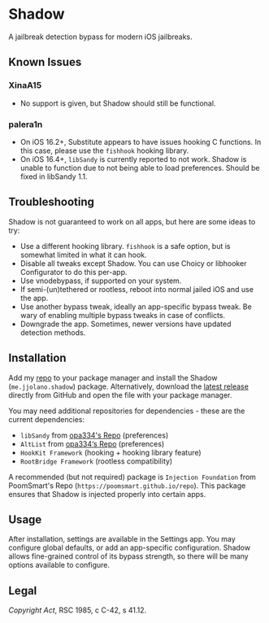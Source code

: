 # Shadow

A jailbreak detection bypass for modern iOS jailbreaks.

## Known Issues

### XinaA15

* No support is given, but Shadow should still be functional.

### palera1n

* On iOS 16.2+, Substitute appears to have issues hooking C functions. In this case, please use the `fishhook` hooking library.
* On iOS 16.4+, `libSandy` is currently reported to not work. Shadow is unable to function due to not being able to load preferences. Should be fixed in libSandy 1.1.

## Troubleshooting

Shadow is not guaranteed to work on all apps, but here are some ideas to try:

* Use a different hooking library. `fishhook` is a safe option, but is somewhat limited in what it can hook.
* Disable all tweaks except Shadow. You can use Choicy or libhooker Configurator to do this per-app.
* Use vnodebypass, if supported on your system.
* If semi-(un)tethered or rootless, reboot into normal jailed iOS and use the app.
* Use another bypass tweak, ideally an app-specific bypass tweak. Be wary of enabling multiple bypass tweaks in case of conflicts.
* Downgrade the app. Sometimes, newer versions have updated detection methods.

## Installation

Add my [repo](https://ios.jjolano.me) to your package manager and install the Shadow (`me.jjolano.shadow`) package. Alternatively, download the [latest release](https://github.com/jjolano/shadow/releases/latest) directly from GitHub and open the file with your package manager.

You may need additional repositories for dependencies - these are the current dependencies:

* `libSandy` from [opa334's Repo](https://opa334.github.io) (preferences)
* `AltList` from [opa334‘s Repo](https://opa334.github.io) (preferences)
* `HookKit Framework` (hooking + hooking library feature)
* `RootBridge Framework` (rootless compatibility)

A recommended (but not required) package is `Injection Foundation` from PoomSmart's Repo (`https://poomsmart.github.io/repo`). This package ensures that Shadow is injected properly into certain apps.

## Usage

After installation, settings are available in the Settings app. You may configure global defaults, or add an app-specific configuration. Shadow allows fine-grained control of its bypass strength, so there will be many options available to configure.

## Legal

*Copyright Act*, RSC 1985, c C-42, s 41.12.

